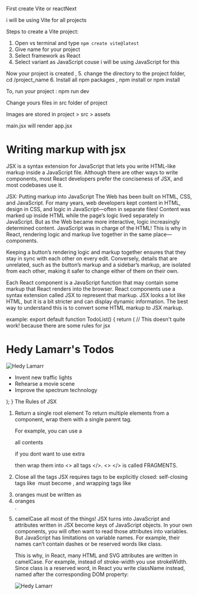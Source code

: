 First create Vite or reactNext

i will be using Vite for all projects 

Steps to create a Vite project:
1. Open vs terminal and type ` npm create vite@latest `
2. Give name for your project
3. Select framework as React 
4. Select variant as JavaScript couse i will be using JavaScript for this

Now your project is created , 
5. change the directory to the project folder, cd /project_name
6. Install all npm packages , npm install or npm install

To, run your project :
    npm run dev


Change yours files in src folder of project 

Images are stored in project > src > assets 

main.jsx will render app.jsx 

# Writing markup with jsx
JSX is a syntax extension for JavaScript that lets you write HTML-like markup inside a JavaScript file. Although there are other ways to write components, most React developers prefer the conciseness of JSX, and most codebases use it.

JSX: Putting markup into JavaScript 
The Web has been built on HTML, CSS, and JavaScript. For many years, web developers kept content in HTML, design in CSS, and logic in JavaScript—often in separate files! Content was marked up inside HTML while the page’s logic lived separately in JavaScript. But as the Web became more interactive, logic increasingly determined content. JavaScript was in charge of the HTML! This is why in React, rendering logic and markup live together in the same place—components.

Keeping a button’s rendering logic and markup together ensures that they stay in sync with each other on every edit. Conversely, details that are unrelated, such as the button’s markup and a sidebar’s markup, are isolated from each other, making it safer to change either of them on their own.

Each React component is a JavaScript function that may contain some markup that React renders into the browser. React components use a syntax extension called JSX to represent that markup. JSX looks a lot like HTML, but it is a bit stricter and can display dynamic information. The best way to understand this is to convert some HTML markup to JSX markup.

example: 
    export default function TodoList() {
    return (
        // This doesn't quite work! because there are some rules for jsx
        <h1>Hedy Lamarr's Todos</h1>
        <img 
        src="https://i.imgur.com/yXOvdOSs.jpg" 
        alt="Hedy Lamarr" 
        class="photo"
        >
        <ul>
        <li>Invent new traffic lights
        <li>Rehearse a movie scene
        <li>Improve the spectrum technology
        </ul>
    );
    }
The Rules of JSX 
1. Return a single root element 
    To return multiple elements from a component, wrap them with a single parent tag.

    For example, you can use a <div> all contents </div> 

    if you dont want to use extra <div> then wrap them into <> all tags </>.  <> </> is called FRAGMENTS.
2. Close all the tags 
    JSX requires tags to be explicitly closed: self-closing tags like <img> must become <img />, and wrapping tags like <li>oranges must be written as <li>oranges</li>.
    
3. camelCase all most of the things! 
    JSX turns into JavaScript and attributes written in JSX become keys of JavaScript objects. In your own components, you will often want to read those attributes into variables. But JavaScript has limitations on variable names. For example, their names can’t contain dashes or be reserved words like class.

    This is why, in React, many HTML and SVG attributes are written in camelCase. For example, instead of stroke-width you use strokeWidth. Since class is a reserved word, in React you write className instead, named after the corresponding DOM property:

    <img 
    src="https://i.imgur.com/yXOvdOSs.jpg" 
    alt="Hedy Lamarr" 
    className="photo"
    />